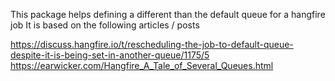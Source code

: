 This package helps defining a different than the default queue for a hangfire job
It is based on the following articles / posts

https://discuss.hangfire.io/t/rescheduling-the-job-to-default-queue-despite-it-is-being-set-in-another-queue/1175/5
https://earwicker.com/Hangfire_A_Tale_of_Several_Queues.html